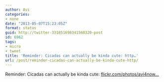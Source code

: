```yaml
---
author: Avi
categories:
- none
date: "2013-05-07T15:23:05Z"
format: status
guid: http://twitter-331851698341560320-post
id: 6962
tags:
- micro
- tweet
title: 'Reminder: Cicadas can actually be kinda cute: http…'
url: /post/reminder-cicadas-can-actually-be-kinda-cute-http/
---
```

Reminder: Cicadas can actually be kinda cute: [flickr.com/photos/avi4now…](http://www.flickr.com/photos/avi4now/245608630/)